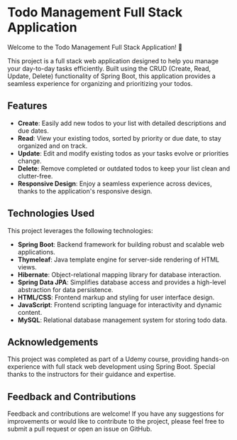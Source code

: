 # Todo Management Full Stack Application

Welcome to the Todo Management Full Stack Application! 🚀

This project is a full stack web application designed to help you manage your day-to-day tasks efficiently. Built using the CRUD (Create, Read, Update, Delete) functionality of Spring Boot, this application provides a seamless experience for organizing and prioritizing your todos.

## Features

- **Create**: Easily add new todos to your list with detailed descriptions and due dates.
- **Read**: View your existing todos, sorted by priority or due date, to stay organized and on track.
- **Update**: Edit and modify existing todos as your tasks evolve or priorities change.
- **Delete**: Remove completed or outdated todos to keep your list clean and clutter-free.
- **Responsive Design**: Enjoy a seamless experience across devices, thanks to the application's responsive design.

## Technologies Used

This project leverages the following technologies:

- **Spring Boot**: Backend framework for building robust and scalable web applications.
- **Thymeleaf**: Java template engine for server-side rendering of HTML views.
- **Hibernate**: Object-relational mapping library for database interaction.
- **Spring Data JPA**: Simplifies database access and provides a high-level abstraction for data persistence.
- **HTML/CSS**: Frontend markup and styling for user interface design.
- **JavaScript**: Frontend scripting language for interactivity and dynamic content.
- **MySQL**: Relational database management system for storing todo data.


## Acknowledgements

This project was completed as part of a Udemy course, providing hands-on experience with full stack web development using Spring Boot. Special thanks to the instructors for their guidance and expertise.

## Feedback and Contributions

Feedback and contributions are welcome! If you have any suggestions for improvements or would like to contribute to the project, please feel free to submit a pull request or open an issue on GitHub.
